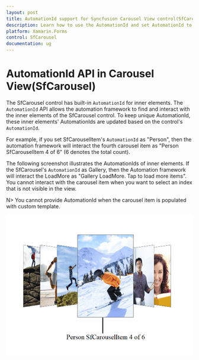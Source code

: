 ```yaml
---
layout: post
title: AutomationId support for Syncfusion Carousel View control(SfCarousel) in Xamarin.Forms
description: Learn how to use the AutomationId and set AutomationId to find and interact with inner elements in Carousel View(SfCarousel)
platform: Xamarin.Forms
control: SfCarousel
documentation: ug
---
```


# AutomationId API in Carousel View(SfCarousel)

The SfCarousel control has built-in `AutomationId` for inner elements. The `AutomationId` API allows the automation framework to find and interact with the inner elements of the SfCarousel control. To keep unique AutomationId, these inner elements' AutomationIds are updated based on the control's `AutomationId`.

 For example, if you set SfCarouselItem's `AutomationId` as "Person", then the automation framework will interact the fourth carousel item as "Person SfCarouselItem 4 of 6" (6 denotes the total count). 
 
 The following screenshot illustrates the AutomationIds of inner elements. If the SfCarousel's `AutomationId` as Gallery, then the Automation framework will interact the LoadMore as "Gallery LoadMore. Tap to load more items". You cannot interact with the carousel item when you want to select an index that is not visible in the view.

 N> You cannot provide AutomationId when the carousel item is populated with custom template.

![AutomationId Image](images/AutomationId.png)
